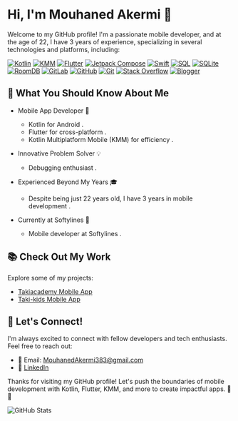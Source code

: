 # Hi, I'm Mouhaned Akermi 👋

Welcome to my GitHub profile! I'm a passionate mobile developer, and at the age of 22, I have 3 years of experience, specializing in several technologies and platforms, including:

[![Kotlin](https://img.shields.io/badge/Kotlin-Expert-orange)](link-to-your-Kotlin-repo)
[![KMM](https://img.shields.io/badge/KMM-Developer-green)](link-to-your-KMM-repo)
[![Flutter](https://img.shields.io/badge/Flutter-Enthusiast-blue)](link-to-your-Flutter-repo)
[![Jetpack Compose](https://img.shields.io/badge/Jetpack%20Compose-User-yellow)](link-to-your-Jetpack-Compose-repo)
[![Swift](https://img.shields.io/badge/Swift-Enthusiast-lightgrey)](link-to-your-Swift-repo)
[![SQL](https://img.shields.io/badge/SQL-Expert-darkblue)](link-to-your-SQL-repo)
[![SQLite](https://img.shields.io/badge/SQLite-User-lightgreen)](link-to-your-SQLite-repo)
[![RoomDB](https://img.shields.io/badge/RoomDB-Developer-yellowgreen)](link-to-your-RoomDB-repo)
[![GitLab](https://img.shields.io/badge/GitLab-User-orange)](link-to-your-GitLab-profile)
[![GitHub](https://img.shields.io/badge/GitHub-User-blue)](link-to-your-GitHub-profile)
[![Git](https://img.shields.io/badge/Git-Expert-red)](link-to-your-Git-repo)
[![Stack Overflow](https://img.shields.io/badge/Stack%20Overflow-Contributor-orange)](link-to-your-Stack-Overflow-profile)
[![Blogger](https://img.shields.io/badge/Blogger-Writer-red)](link-to-your-Blogger-profile)

## 🚀 What You Should Know About Me

- Mobile App Developer 📱
  - Kotlin for Android .
  - Flutter for cross-platform .
  - Kotlin Multiplatform Mobile (KMM) for efficiency .

- Innovative Problem Solver 💡
  - Debugging enthusiast .

- Experienced Beyond My Years 🎓
  - Despite being just 22 years old, I have 3 years in mobile development .

- Currently at Softylines 🏢
  - Mobile developer at Softylines .

## 📚 Check Out My Work

Explore some of my projects:

- [Takiacademy Mobile App](https://play.google.com/store/search?q=takiacademy&c=apps&hl=en&gl=US)
- [Taki-kids Mobile App](https://play.google.com/store/apps/details?id=com.takiacademy.takiacademykids&hl=en&gl=US)

## 🌟 Let's Connect!

I'm always excited to connect with fellow developers and tech enthusiasts. Feel free to reach out:

- 📧 Email: MouhanedAkermi383@gmail.com
- 💬 [LinkedIn](https://www.linkedin.com/in/mouhaned-akermi-567a8a232/)

Thanks for visiting my GitHub profile! Let's push the boundaries of mobile development with Kotlin, Flutter, KMM, and more to create impactful apps. 🚀✨

![GitHub Stats](https://github-readme-stats.vercel.app/api?username=Mouhaned-55&show_icons=true&theme=radical)

